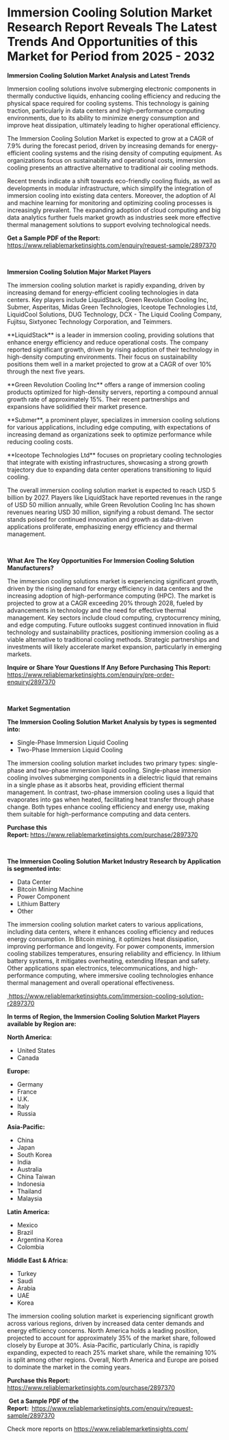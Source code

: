 <p><h1>Immersion Cooling Solution Market Research Report Reveals The Latest Trends And Opportunities of this Market for Period from 2025 - 2032</h1></p><p><strong>Immersion Cooling Solution Market Analysis and Latest Trends</strong></p>
<p><p>Immersion cooling solutions involve submerging electronic components in thermally conductive liquids, enhancing cooling efficiency and reducing the physical space required for cooling systems. This technology is gaining traction, particularly in data centers and high-performance computing environments, due to its ability to minimize energy consumption and improve heat dissipation, ultimately leading to higher operational efficiency.</p><p>The Immersion Cooling Solution Market is expected to grow at a CAGR of 7.9% during the forecast period, driven by increasing demands for energy-efficient cooling systems and the rising density of computing equipment. As organizations focus on sustainability and operational costs, immersion cooling presents an attractive alternative to traditional air cooling methods.</p><p>Recent trends indicate a shift towards eco-friendly cooling fluids, as well as developments in modular infrastructure, which simplify the integration of immersion cooling into existing data centers. Moreover, the adoption of AI and machine learning for monitoring and optimizing cooling processes is increasingly prevalent. The expanding adoption of cloud computing and big data analytics further fuels market growth as industries seek more effective thermal management solutions to support evolving technological needs.</p></p>
<p><strong>Get a Sample PDF of the Report:&nbsp;</strong> <a href="https://www.reliablemarketinsights.com/enquiry/request-sample/2897370?utm_campaign=3261&utm_medium=2&utm_source=Github&utm_content=ia&utm_term=15032025&utm_id=immersion-cooling-solution">https://www.reliablemarketinsights.com/enquiry/request-sample/2897370</a></p>
<p>&nbsp;</p>
<p><strong>Immersion Cooling Solution Major Market Players</strong></p>
<p><p>The immersion cooling solution market is rapidly expanding, driven by increasing demand for energy-efficient cooling technologies in data centers. Key players include LiquidStack, Green Revolution Cooling Inc, Submer, Asperitas, Midas Green Technologies, Iceotope Technologies Ltd, LiquidCool Solutions, DUG Technology, DCX - The Liquid Cooling Company, Fujitsu, Sixtyonec Technology Corporation, and Teimmers.</p><p>**LiquidStack** is a leader in immersion cooling, providing solutions that enhance energy efficiency and reduce operational costs. The company reported significant growth, driven by rising adoption of their technology in high-density computing environments. Their focus on sustainability positions them well in a market projected to grow at a CAGR of over 10% through the next five years.</p><p>**Green Revolution Cooling Inc** offers a range of immersion cooling products optimized for high-density servers, reporting a compound annual growth rate of approximately 15%. Their recent partnerships and expansions have solidified their market presence.</p><p>**Submer**, a prominent player, specializes in immersion cooling solutions for various applications, including edge computing, with expectations of increasing demand as organizations seek to optimize performance while reducing cooling costs.</p><p>**Iceotope Technologies Ltd** focuses on proprietary cooling technologies that integrate with existing infrastructures, showcasing a strong growth trajectory due to expanding data center operations transitioning to liquid cooling.</p><p>The overall immersion cooling solution market is expected to reach USD 5 billion by 2027. Players like LiquidStack have reported revenues in the range of USD 50 million annually, while Green Revolution Cooling Inc has shown revenues nearing USD 30 million, signifying a robust demand. The sector stands poised for continued innovation and growth as data-driven applications proliferate, emphasizing energy efficiency and thermal management.</p></p>
<p>&nbsp;</p>
<p><strong>What Are The Key Opportunities For Immersion Cooling Solution Manufacturers?</strong></p>
<p><p>The immersion cooling solutions market is experiencing significant growth, driven by the rising demand for energy efficiency in data centers and the increasing adoption of high-performance computing (HPC). The market is projected to grow at a CAGR exceeding 20% through 2028, fueled by advancements in technology and the need for effective thermal management. Key sectors include cloud computing, cryptocurrency mining, and edge computing. Future outlooks suggest continued innovation in fluid technology and sustainability practices, positioning immersion cooling as a viable alternative to traditional cooling methods. Strategic partnerships and investments will likely accelerate market expansion, particularly in emerging markets.</p></p>
<p><strong>Inquire or Share Your Questions If Any Before Purchasing This Report:</strong> <a href="https://www.reliablemarketinsights.com/enquiry/pre-order-enquiry/2897370?utm_campaign=3261&utm_medium=2&utm_source=Github&utm_content=ia&utm_term=15032025&utm_id=immersion-cooling-solution">https://www.reliablemarketinsights.com/enquiry/pre-order-enquiry/2897370</a></p>
<p>&nbsp;</p>
<p><strong>Market Segmentation</strong></p>
<p><strong>The Immersion Cooling Solution Market Analysis by types is segmented into:</strong></p>
<p><ul><li>Single-Phase Immersion Liquid Cooling</li><li>Two-Phase Immersion Liquid Cooling</li></ul></p>
<p><p>The immersion cooling solution market includes two primary types: single-phase and two-phase immersion liquid cooling. Single-phase immersion cooling involves submerging components in a dielectric liquid that remains in a single phase as it absorbs heat, providing efficient thermal management. In contrast, two-phase immersion cooling uses a liquid that evaporates into gas when heated, facilitating heat transfer through phase change. Both types enhance cooling efficiency and energy use, making them suitable for high-performance computing and data centers.</p></p>
<p><strong>Purchase this Report:&nbsp;</strong><a href="https://www.reliablemarketinsights.com/purchase/2897370?utm_campaign=3261&utm_medium=2&utm_source=Github&utm_content=ia&utm_term=15032025&utm_id=immersion-cooling-solution">https://www.reliablemarketinsights.com/purchase/2897370</a></p>
<p>&nbsp;</p>
<p><strong>The Immersion Cooling Solution Market Industry Research by Application is segmented into:</strong></p>
<p><ul><li>Data Center</li><li>Bitcoin Mining Machine</li><li>Power Component</li><li>Lithium Battery</li><li>Other</li></ul></p>
<p><p>The immersion cooling solution market caters to various applications, including data centers, where it enhances cooling efficiency and reduces energy consumption. In Bitcoin mining, it optimizes heat dissipation, improving performance and longevity. For power components, immersion cooling stabilizes temperatures, ensuring reliability and efficiency. In lithium battery systems, it mitigates overheating, extending lifespan and safety. Other applications span electronics, telecommunications, and high-performance computing, where immersive cooling technologies enhance thermal management and overall operational effectiveness.</p></p>
<p><a href="https://www.reliablemarketinsights.com/immersion-cooling-solution-r2897370?utm_campaign=3261&utm_medium=2&utm_source=Github&utm_content=ia&utm_term=15032025&utm_id=immersion-cooling-solution">&nbsp;https://www.reliablemarketinsights.com/immersion-cooling-solution-r2897370</a></p>
<p><strong>In terms of Region, the Immersion Cooling Solution Market Players available by Region are:</strong></p>
<p>
    <p> <strong> North America: </strong>
        <ul>
            <li>United States</li>
            <li>Canada</li>
        </ul>
        </p> 
    <p> <strong> Europe: </strong>
        <ul>
            <li>Germany</li>
            <li>France</li>
            <li>U.K.</li>
            <li>Italy</li>
            <li>Russia</li>
        </ul>
        </p> 
    <p> <strong> Asia-Pacific: </strong>
        <ul>
            <li>China</li>
            <li>Japan</li>
            <li>South Korea</li>
            <li>India</li>
            <li>Australia</li>
            <li>China Taiwan</li>
            <li>Indonesia</li>
            <li>Thailand</li>
            <li>Malaysia</li>
        </ul>
        </p> 
    <p> <strong> Latin America: </strong>
        <ul>
            <li>Mexico</li>
            <li>Brazil</li>
            <li>Argentina Korea</li>
            <li>Colombia</li>
        </ul>
        </p> 
    <p> <strong> Middle East & Africa: </strong>
        <ul>
            <li>Turkey</li>
            <li>Saudi</li>
            <li>Arabia</li>
            <li>UAE</li>
            <li>Korea</li>
        </ul>
    </p>
    </p>
<p><p>The immersion cooling solution market is experiencing significant growth across various regions, driven by increased data center demands and energy efficiency concerns. North America holds a leading position, projected to account for approximately 35% of the market share, followed closely by Europe at 30%. Asia-Pacific, particularly China, is rapidly expanding, expected to reach 25% market share, while the remaining 10% is split among other regions. Overall, North America and Europe are poised to dominate the market in the coming years.</p></p>
<p><strong>Purchase this Report: </strong><a href="https://www.reliablemarketinsights.com/purchase/2897370?utm_campaign=3261&utm_medium=2&utm_source=Github&utm_content=ia&utm_term=15032025&utm_id=immersion-cooling-solution">https://www.reliablemarketinsights.com/purchase/2897370</a></p>
<p>&nbsp;<strong>Get a Sample PDF of the Report:&nbsp;&nbsp;</strong><a href="https://www.reliablemarketinsights.com/enquiry/request-sample/2897370?utm_campaign=3261&utm_medium=2&utm_source=Github&utm_content=ia&utm_term=15032025&utm_id=immersion-cooling-solution">https://www.reliablemarketinsights.com/enquiry/request-sample/2897370</a></p>
<p><strong></strong></p>
<p>Check more reports on <a href="https://www.reliablemarketinsights.com/?utm_campaign=3261&utm_medium=2&utm_source=Github&utm_content=ia&utm_term=15032025&utm_id=immersion-cooling-solution">https://www.reliablemarketinsights.com/</a></p>